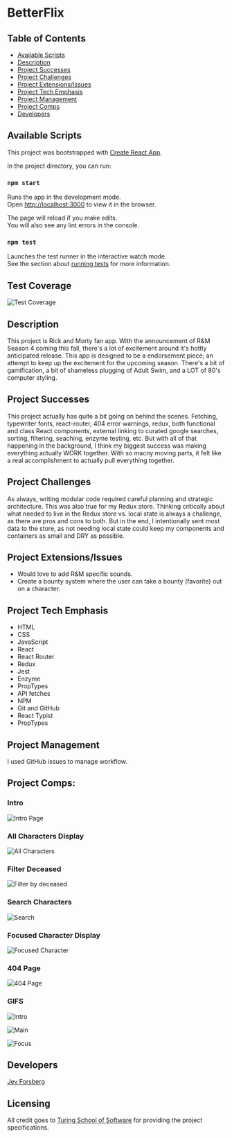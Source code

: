 # BetterFlix


## Table of Contents
* [Available Scripts](#Available-Scripts)
* [Description](#Description)
* [Project Successes](Project-Successes)
* [Project Challenges](Project-Challenges)
* [Project Extensions/Issues](Project-Extensions/Issues)
* [Project Tech Emphasis](Project-Tech-Emphasis)
* [Project Management](Project-Management)
* [Project Comps](Project-Comps)
* [Developers](Developers)

## Available Scripts

This project was bootstrapped with [Create React App](https://github.com/facebook/create-react-app).

In the project directory, you can run:

### `npm start`

Runs the app in the development mode.<br>
Open [http://localhost:3000](http://localhost:3000) to view it in the browser.

The page will reload if you make edits.<br>
You will also see any lint errors in the console.

### `npm test`

Launches the test runner in the interactive watch mode.<br>
See the section about [running tests](https://facebook.github.io/create-react-app/docs/running-tests) for more information.

## Test Coverage

![Test Coverage](./src/assets/Testing.png)

## Description

This project is Rick and Morty fan app. With the announcement of R&M Season 4 coming this fall, there's a lot of excitement around it's hottly anticipated release. This app is designed to be a endorsement piece; an attempt to keep up the excitement for the upcoming season. There's a bit of gamification, a bit of shameless plugging of Adult Swim, and a LOT of 80's computer styling.

## Project Successes

This project actually has quite a bit going on behind the scenes. Fetching, typewriter fonts, react-router, 404 error warnings, redux, both functional and class React components, external linking to curated google searches, sorting, filtering, seaching, enzyme testing, etc. But with all of that happening in the background, I think my biggest success was making everything actually WORK together. With so macny moving parts, it felt like a real accomplishment to actually pull everything together.

## Project Challenges

As always, writing modular code required careful planning and strategic architecture. This was also true for my Redux store. Thinking critically about what needed to live in the Redux store vs. local state is always a challenge, as there are pros and cons to both. But in the end, I intentionally sent most data to the store, as not needing local state could keep my components and containers as small and DRY as possible.


## Project Extensions/Issues

* Would love to add R&M specific sounds.
* Create a bounty system where the user can take a bounty (favorite) out on a character.

## Project Tech Emphasis

* HTML
* CSS
* JavaScript
* React
* React Router
* Redux
* Jest
* Enzyme
* PropTypes
* API fetches
* NPM
* Git and GitHub
* React Typist
* PropTypes

## Project Management

I used GitHub issues to manage workflow.

## Project Comps:

### Intro

![Intro Page](./src/assets/Intro_screen.png)

### All Characters Display

![All Characters](./src/assets/All_characters.png)

### Filter Deceased

![Filter by deceased](./src/assets/All_deceased.png)

### Search Characters

![Search](./src/assets/All_search.png)

### Focused Character Display

![Focused Character](./src/assets/Focused_char.png)

### 404 Page

![404 Page](./src/assets/404_Error.png)

### GIFS

![Intro](./src/assets/Intro.gif)


![Main](./src/assets/Main.gif)


![Focus](./src/assets/Focus.gif)


## Developers

[Jev Forsberg](https://github.com/baldm0mma)

## Licensing

All credit goes to <a href="turing.io">Turing School of Software</a> for providing the project specifications.